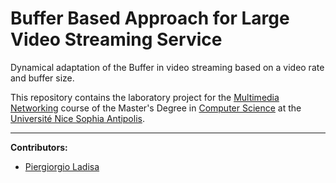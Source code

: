 # Buffer Based Approach for Large Video Streaming Service

Dynamical adaptation of the Buffer in video streaming based on a video rate and buffer size.

This repository contains the laboratory project for the [Multimedia Networking](http://mastercs.unice.fr/UbinetContent) 
course of the Master's Degree in [Computer Science](http://mastercs.unice.fr/M2ubinet) at 
the [Université Nice Sophia Antipolis](http://unice.fr/en).

---

**Contributors:**

  * [Piergiorgio Ladisa](https://github.com/piergiorgioladisa) 
